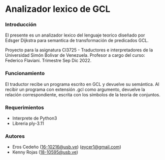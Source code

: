 # Analizador lexico de GCL
### Introducción
El presente es un analizador lexico del lenguaje teorico diseñado por Edsger Dijkstra para semantica de transformación de predicados GCL.

Proyecto para la asignatura CI3725 - Traductores e interpretadores de la Universidad Simón Bolivar de Venezuela. Profesor a cargo del curso: Federico Flaviani. Trimestre Sep Dic 2022.
### Funcionamiento
El traductor recibe un programa escrito en GCL y devuelve su semántica. Al recibir un programa con extensión .gcl como argumento, devuelve la relación correspondiente, escrita con los símbolos de la teoría de conjuntos.
### Requerimientos
- Interprete de Python3
- Libreria ply-3.11

### Autores

- Eros Cedeño (16-10216@usb.ve) (eycer1@gmail.com)
- Kenny Rojas (18-10595@usb.ve)